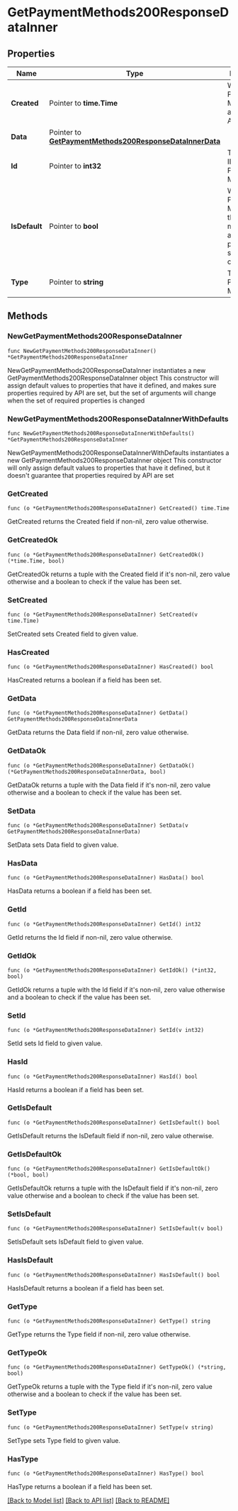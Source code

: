 # GetPaymentMethods200ResponseDataInner

## Properties

Name | Type | Description | Notes
------------ | ------------- | ------------- | -------------
**Created** | Pointer to **time.Time** | When the Payment Method was added to the Account. | [optional] [readonly] 
**Data** | Pointer to [**GetPaymentMethods200ResponseDataInnerData**](GetPaymentMethods200ResponseDataInnerData.md) |  | [optional] 
**Id** | Pointer to **int32** | The unique ID of this Payment Method. | [optional] 
**IsDefault** | Pointer to **bool** | Whether this Payment Method is the default method for automatically processing service charges. | [optional] 
**Type** | Pointer to **string** | The type of Payment Method. | [optional] 

## Methods

### NewGetPaymentMethods200ResponseDataInner

`func NewGetPaymentMethods200ResponseDataInner() *GetPaymentMethods200ResponseDataInner`

NewGetPaymentMethods200ResponseDataInner instantiates a new GetPaymentMethods200ResponseDataInner object
This constructor will assign default values to properties that have it defined,
and makes sure properties required by API are set, but the set of arguments
will change when the set of required properties is changed

### NewGetPaymentMethods200ResponseDataInnerWithDefaults

`func NewGetPaymentMethods200ResponseDataInnerWithDefaults() *GetPaymentMethods200ResponseDataInner`

NewGetPaymentMethods200ResponseDataInnerWithDefaults instantiates a new GetPaymentMethods200ResponseDataInner object
This constructor will only assign default values to properties that have it defined,
but it doesn't guarantee that properties required by API are set

### GetCreated

`func (o *GetPaymentMethods200ResponseDataInner) GetCreated() time.Time`

GetCreated returns the Created field if non-nil, zero value otherwise.

### GetCreatedOk

`func (o *GetPaymentMethods200ResponseDataInner) GetCreatedOk() (*time.Time, bool)`

GetCreatedOk returns a tuple with the Created field if it's non-nil, zero value otherwise
and a boolean to check if the value has been set.

### SetCreated

`func (o *GetPaymentMethods200ResponseDataInner) SetCreated(v time.Time)`

SetCreated sets Created field to given value.

### HasCreated

`func (o *GetPaymentMethods200ResponseDataInner) HasCreated() bool`

HasCreated returns a boolean if a field has been set.

### GetData

`func (o *GetPaymentMethods200ResponseDataInner) GetData() GetPaymentMethods200ResponseDataInnerData`

GetData returns the Data field if non-nil, zero value otherwise.

### GetDataOk

`func (o *GetPaymentMethods200ResponseDataInner) GetDataOk() (*GetPaymentMethods200ResponseDataInnerData, bool)`

GetDataOk returns a tuple with the Data field if it's non-nil, zero value otherwise
and a boolean to check if the value has been set.

### SetData

`func (o *GetPaymentMethods200ResponseDataInner) SetData(v GetPaymentMethods200ResponseDataInnerData)`

SetData sets Data field to given value.

### HasData

`func (o *GetPaymentMethods200ResponseDataInner) HasData() bool`

HasData returns a boolean if a field has been set.

### GetId

`func (o *GetPaymentMethods200ResponseDataInner) GetId() int32`

GetId returns the Id field if non-nil, zero value otherwise.

### GetIdOk

`func (o *GetPaymentMethods200ResponseDataInner) GetIdOk() (*int32, bool)`

GetIdOk returns a tuple with the Id field if it's non-nil, zero value otherwise
and a boolean to check if the value has been set.

### SetId

`func (o *GetPaymentMethods200ResponseDataInner) SetId(v int32)`

SetId sets Id field to given value.

### HasId

`func (o *GetPaymentMethods200ResponseDataInner) HasId() bool`

HasId returns a boolean if a field has been set.

### GetIsDefault

`func (o *GetPaymentMethods200ResponseDataInner) GetIsDefault() bool`

GetIsDefault returns the IsDefault field if non-nil, zero value otherwise.

### GetIsDefaultOk

`func (o *GetPaymentMethods200ResponseDataInner) GetIsDefaultOk() (*bool, bool)`

GetIsDefaultOk returns a tuple with the IsDefault field if it's non-nil, zero value otherwise
and a boolean to check if the value has been set.

### SetIsDefault

`func (o *GetPaymentMethods200ResponseDataInner) SetIsDefault(v bool)`

SetIsDefault sets IsDefault field to given value.

### HasIsDefault

`func (o *GetPaymentMethods200ResponseDataInner) HasIsDefault() bool`

HasIsDefault returns a boolean if a field has been set.

### GetType

`func (o *GetPaymentMethods200ResponseDataInner) GetType() string`

GetType returns the Type field if non-nil, zero value otherwise.

### GetTypeOk

`func (o *GetPaymentMethods200ResponseDataInner) GetTypeOk() (*string, bool)`

GetTypeOk returns a tuple with the Type field if it's non-nil, zero value otherwise
and a boolean to check if the value has been set.

### SetType

`func (o *GetPaymentMethods200ResponseDataInner) SetType(v string)`

SetType sets Type field to given value.

### HasType

`func (o *GetPaymentMethods200ResponseDataInner) HasType() bool`

HasType returns a boolean if a field has been set.


[[Back to Model list]](../README.md#documentation-for-models) [[Back to API list]](../README.md#documentation-for-api-endpoints) [[Back to README]](../README.md)


